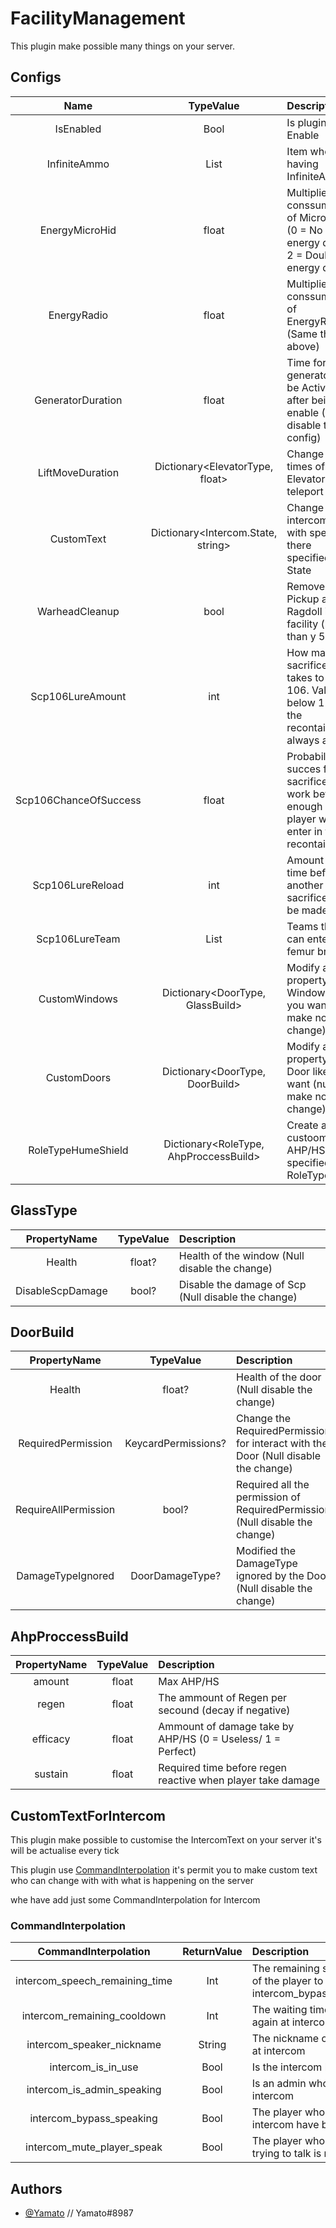 # FacilityManagement

This plugin make possible many things on your server.

## Configs
|     Name    | TypeValue | Description |
| :-------------: | :---------: | :--------- |
| IsEnabled | Bool | Is plugin Enable |
| InfiniteAmmo | List<ItemType> | Item who having InfiniteAmmo |
| EnergyMicroHid | float | Multiplier conssumption of MicroHID (0 = No energy drain \ 2 = Double energy drain) |
| EnergyRadio | float | Multiplier conssumption of EnergyRadio (Same than above) |
| GeneratorDuration | float | Time for generator to be Activated after being enable (-1 disable the config) |
| LiftMoveDuration | Dictionary<ElevatorType, float> | Change the times of Elevator to teleport |
| CustomText | Dictionary<Intercom.State, string> | Change the intercomText with specified there specified State  |
| WarheadCleanup | bool | Remove all Pickup and Ragdoll in the facility (lower than y 500) |
| Scp106LureAmount | int | How many sacrifices it takes to lure 106. Values below 1 set the recontainer to always active |
| Scp106ChanceOfSuccess | float | Probability of succes for sacrifice work before enough player was enter in the recontainer |
| Scp106LureReload | int | Amount of time before another sacrifice can be made |
| Scp106LureTeam | List<Team> |  Teams that can enter the femur breaker |
| CustomWindows | Dictionary<DoorType, GlassBuild> | Modify all the property of Window like you want (null make no change) |
| CustomDoors | Dictionary<DoorType, DoorBuild> | Modify all the property of Door like you want (null make no change) |
| RoleTypeHumeShield | Dictionary<RoleType, AhpProccessBuild> | Create a custoom AHP/HS for specified RoleType |

## GlassType

|    PropertyName    | TypeValue | Description |
| :-------------: | :---------: | :--------- |
| Health | float? | Health of the window (Null disable the change) |
| DisableScpDamage | bool? | Disable the damage of Scp (Null disable the change) |

## DoorBuild

|    PropertyName    | TypeValue | Description |
| :-------------: | :---------: | :--------- |
| Health | float? | Health of the door (Null disable the change) |
| RequiredPermission | KeycardPermissions? | Change the RequiredPermission for interact with the Door (Null disable the change) |
| RequireAllPermission | bool? | Required all the permission of RequiredPermission (Null disable the change) |
| DamageTypeIgnored | DoorDamageType? | Modified the DamageType ignored by the Door  (Null disable the change) |

## AhpProccessBuild

|    PropertyName    | TypeValue | Description |
| :-------------: | :---------: | :--------- |
| amount | float | Max AHP/HS |
| regen | float | The ammount of Regen per secound (decay if negative) |
| efficacy | float | Ammount of damage take by AHP/HS (0 = Useless/ 1 = Perfect) |
| sustain | float | Required time before regen reactive when player take damage |

## CustomTextForIntercom

This plugin make possible to customise the IntercomText on your server it's will be actualise every tick

This plugin use [CommandInterpolation](https://en.scpslgame.com/index.php?title=Command_Interpolation)
it's permit you to make custom text who can change with with what is happening on the server

whe have add just some CommandInterpolation for Intercom

### CommandInterpolation
|     CommandInterpolation    | ReturnValue | Description |
| :-------------: | :---------: | :--------- |
| intercom_speech_remaining_time | Int | The remaining speech time of the player to talk at intercom_bypass_speaking. |
| intercom_remaining_cooldown | Int | The waiting time to talk again at intercom |
| intercom_speaker_nickname | String | The nickname of the player at intercom |
| intercom_is_in_use | Bool | Is the intercom being used |
| intercom_is_admin_speaking | Bool | Is an admin who speak at intercom |
| intercom_bypass_speaking | Bool | The player who speak at intercom have bypass |
| intercom_mute_player_speak | Bool | The player who actually trying to talk is muted |


## Authors

- [@Yamato](https://github.com/louis1706) // Yamato#8987
